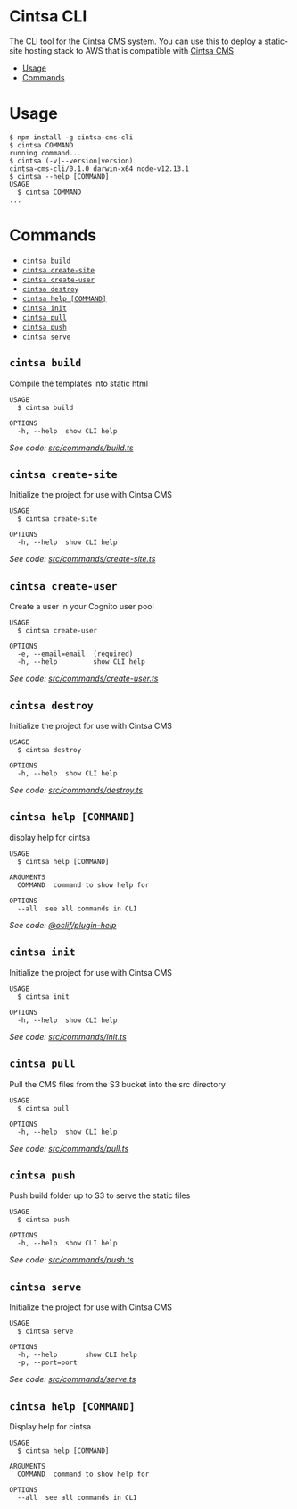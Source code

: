 Cintsa CLI
======

The CLI tool for the Cintsa CMS system. You can use this to deploy a static-site hosting stack to AWS that is compatible with [Cintsa CMS](https://github.com/MikeMather/cintsa-cms)

<!-- toc -->
* [Usage](#usage)
* [Commands](#commands)
<!-- tocstop -->
# Usage
<!-- usage -->
```sh-session
$ npm install -g cintsa-cms-cli
$ cintsa COMMAND
running command...
$ cintsa (-v|--version|version)
cintsa-cms-cli/0.1.0 darwin-x64 node-v12.13.1
$ cintsa --help [COMMAND]
USAGE
  $ cintsa COMMAND
...
```
<!-- usagestop -->
# Commands
<!-- commands -->
* [`cintsa build`](#cintsa-build)
* [`cintsa create-site`](#cintsa-create-site)
* [`cintsa create-user`](#cintsa-create-user)
* [`cintsa destroy`](#cintsa-destroy)
* [`cintsa help [COMMAND]`](#cintsa-help-command)
* [`cintsa init`](#cintsa-init)
* [`cintsa pull`](#cintsa-pull)
* [`cintsa push`](#cintsa-push)
* [`cintsa serve`](#cintsa-serve)

## `cintsa build`

Compile the templates into static html

```
USAGE
  $ cintsa build

OPTIONS
  -h, --help  show CLI help
```

_See code: [src/commands/build.ts](https://github.com/MikeMather/https://github.com/MikeMather/cintsa-cms-cli/blob/v0.1.0/src/commands/build.ts)_

## `cintsa create-site`

Initialize the project for use with Cintsa CMS

```
USAGE
  $ cintsa create-site

OPTIONS
  -h, --help  show CLI help
```

_See code: [src/commands/create-site.ts](https://github.com/MikeMather/https://github.com/MikeMather/cintsa-cms-cli/blob/v0.1.0/src/commands/create-site.ts)_

## `cintsa create-user`

Create a user in your Cognito user pool

```
USAGE
  $ cintsa create-user

OPTIONS
  -e, --email=email  (required)
  -h, --help         show CLI help
```

_See code: [src/commands/create-user.ts](https://github.com/MikeMather/https://github.com/MikeMather/cintsa-cms-cli/blob/v0.1.0/src/commands/create-user.ts)_

## `cintsa destroy`

Initialize the project for use with Cintsa CMS

```
USAGE
  $ cintsa destroy

OPTIONS
  -h, --help  show CLI help
```

_See code: [src/commands/destroy.ts](https://github.com/MikeMather/https://github.com/MikeMather/cintsa-cms-cli/blob/v0.1.0/src/commands/destroy.ts)_

## `cintsa help [COMMAND]`

display help for cintsa

```
USAGE
  $ cintsa help [COMMAND]

ARGUMENTS
  COMMAND  command to show help for

OPTIONS
  --all  see all commands in CLI
```

_See code: [@oclif/plugin-help](https://github.com/oclif/plugin-help/blob/v3.2.1/src/commands/help.ts)_

## `cintsa init`

Initialize the project for use with Cintsa CMS

```
USAGE
  $ cintsa init

OPTIONS
  -h, --help  show CLI help
```

_See code: [src/commands/init.ts](https://github.com/MikeMather/https://github.com/MikeMather/cintsa-cms-cli/blob/v0.1.0/src/commands/init.ts)_

## `cintsa pull`

Pull the CMS files from the S3 bucket into the src directory

```
USAGE
  $ cintsa pull

OPTIONS
  -h, --help  show CLI help
```

_See code: [src/commands/pull.ts](https://github.com/MikeMather/https://github.com/MikeMather/cintsa-cms-cli/blob/v0.1.0/src/commands/pull.ts)_

## `cintsa push`

Push build folder up to S3 to serve the static files

```
USAGE
  $ cintsa push

OPTIONS
  -h, --help  show CLI help
```

_See code: [src/commands/push.ts](https://github.com/MikeMather/https://github.com/MikeMather/cintsa-cms-cli/blob/v0.1.0/src/commands/push.ts)_

## `cintsa serve`

Initialize the project for use with Cintsa CMS

```
USAGE
  $ cintsa serve

OPTIONS
  -h, --help       show CLI help
  -p, --port=port
```

_See code: [src/commands/serve.ts](https://github.com/MikeMather/https://github.com/MikeMather/cintsa-cms-cli/blob/v0.1.0/src/commands/serve.ts)_
<!-- commandsstop -->

## `cintsa help [COMMAND]`

Display help for cintsa

```
USAGE
  $ cintsa help [COMMAND]

ARGUMENTS
  COMMAND  command to show help for

OPTIONS
  --all  see all commands in CLI
```
